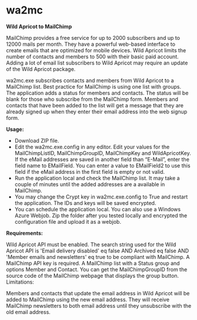 wa2mc
=====

**Wild Apricot to MailChimp**

MailChimp provides a free service for up to 2000 subscribers and up to 12000 mails per month. They have a powerful web-based interface to create emails that are optimized for mobile devices. Wild Apricot limits the number of contacts and members to 500 with their basic paid account. Adding a lot of email list subscribers to Wild Apricot may require an update of the Wild Apricot package.

wa2mc.exe subscribes contacts and members from Wild Apricot to a MailChimp list. Best practice for MailChimp is using one list with groups. The application adds a status for members and contacts. The status will be blank for those who subscribe from the MailChimp form. Members and contacts that have been added to the list will get a message that they are already signed up when they enter their email address into the web signup form.

**Usage:**

* Download ZIP file.
* Edit  the wa2mc.exe.config in any editor. Edit your values for the MailChimpListID, MailChimpGroupID, MailChimpKey and WildApricotKey. If the eMail addresses are saved in another field than “E-Mail”, enter the field name to EMailField. You can enter a value to EMailField2 to use this field if the eMail address in the first field is empty or not valid.
* Run the application local and check the MailChimp list. It may take a couple of minutes until the added addresses are a available in MailChimp.
* You may change the Crypt key in wa2mc.exe.config to True and restart the application. The IDs and keys will be saved encrypted.
* You can schedule the application local. You can also use a Windows Azure Webjob. Zip the folder after you tested locally and encrypted the configuration file and upload it as a webjob.

**Requirements:**

Wild Apricot API must be enabled.
The search string used for the Wild Apricot API is 'Email delivery disabled' eq false AND Archived eq false AND 'Member emails and newsletters' eq true to be compliant with MailChimp.
A MailChimp API key is required.
A MailChimp list with a Status group and options Member and Contact. You can get the MailChimpGroupID from the source code of the MailChimp webpage that displays the group button.
Limitations:

Members and contacts that update the email address in Wild Apricot will be added to MailChimp using the new email address. They will receive MailChimp newsletters to both email address until they unsubscribe with the old email address.
